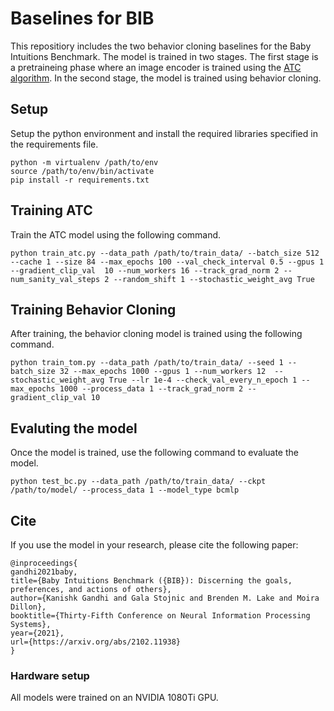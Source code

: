 # Baselines for BIB

This repositiory includes the two behavior cloning baselines for the Baby Intuitions Benchmark.
The model is trained in two stages. The first stage is a pretraineing phase where an image encoder is trained using the [ATC algorithm](https://arxiv.org/abs/2009.08319).
In the second stage, the model is trained using behavior cloning.

## Setup
Setup the python environment and install the required libraries specified in the requirements file.

```
python -m virtualenv /path/to/env
source /path/to/env/bin/activate
pip install -r requirements.txt
```

## Training ATC
Train the ATC model using the following command.

```
python train_atc.py --data_path /path/to/train_data/ --batch_size 512 --cache 1 --size 84 --max_epochs 100 --val_check_interval 0.5 --gpus 1 --gradient_clip_val  10 --num_workers 16 --track_grad_norm 2 --num_sanity_val_steps 2 --random_shift 1 --stochastic_weight_avg True 
```

## Training Behavior Cloning

After training, the behavior cloning model is trained using the following command.

```
python train_tom.py --data_path /path/to/train_data/ --seed 1 --batch_size 32 --max_epochs 1000 --gpus 1 --num_workers 12  --stochastic_weight_avg True --lr 1e-4 --check_val_every_n_epoch 1 --max_epochs 1000 --process_data 1 --track_grad_norm 2 --gradient_clip_val 10
```

## Evaluting the model
Once the model is trained, use the following command to evaluate the model.

```
python test_bc.py --data_path /path/to/train_data/ --ckpt /path/to/model/ --process_data 1 --model_type bcmlp
```

## Cite
If you use the model in your research, please cite the following paper:
```
@inproceedings{
gandhi2021baby,
title={Baby Intuitions Benchmark ({BIB}): Discerning the goals, preferences, and actions of others},
author={Kanishk Gandhi and Gala Stojnic and Brenden M. Lake and Moira Dillon},
booktitle={Thirty-Fifth Conference on Neural Information Processing Systems},
year={2021},
url={https://arxiv.org/abs/2102.11938}
}
```
### Hardware setup
All models were trained on an NVIDIA 1080Ti GPU.

